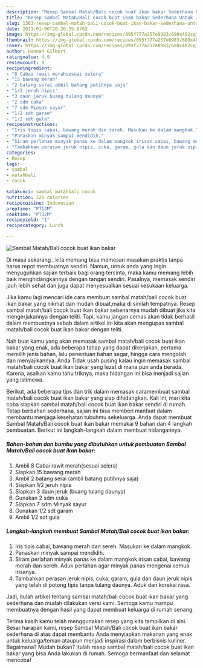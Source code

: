 ```yaml
---
description: "Resep Sambal Matah/Bali cocok buat ikan bakar Sederhana Untuk Jualan"
title: "Resep Sambal Matah/Bali cocok buat ikan bakar Sederhana Untuk Jualan"
slug: 1363-resep-sambal-matah-bali-cocok-buat-ikan-bakar-sederhana-untuk-jualan
date: 2021-01-06T20:26:35.876Z
image: https://img-global.cpcdn.com/recipes/895f777a257e8983/680x482cq70/sambal-matahbali-cocok-buat-ikan-bakar-foto-resep-utama.jpg
thumbnail: https://img-global.cpcdn.com/recipes/895f777a257e8983/680x482cq70/sambal-matahbali-cocok-buat-ikan-bakar-foto-resep-utama.jpg
cover: https://img-global.cpcdn.com/recipes/895f777a257e8983/680x482cq70/sambal-matahbali-cocok-buat-ikan-bakar-foto-resep-utama.jpg
author: Hannah Gilbert
ratingvalue: 4.9
reviewcount: 9
recipeingredient:
- "8 Cabai rawit merahsesuai selera"
- "15 bawang merah"
- "2 batang serai ambil batang putihnya saja"
- "1/2 jeruh nipis"
- "3 daun jeruk buang tulang daunya"
- "2 sdm cuka"
- "7 sdm Minyak sayur"
- "1/2 sdt garam"
- "1/2 sdt gula"
recipeinstructions:
- "Iris tipis cabai, bawang merah dan sereh. Masukan ke dalam mangkok."
- "Panaskan minyak sampai mendidih."
- "Siram perlahan minyak panas ke dalam mangkok irisan cabai, bawang merah dan sereh. Aduk perlahan agar minyak panas mengenai semua irisanya."
- "Tambahkan perasan jeruk nipis, cuka, garam, gula dan daun jeruk nipis yang telah di potong tipis tanpa tulang daunya. Aduk dan koreksi rasa."
categories:
- Resep
tags:
- sambal
- matahbali
- cocok

katakunci: sambal matahbali cocok 
nutrition: 226 calories
recipecuisine: Indonesian
preptime: "PT13M"
cooktime: "PT32M"
recipeyield: "1"
recipecategory: Lunch

---
```



![Sambal Matah/Bali cocok buat ikan bakar](https://img-global.cpcdn.com/recipes/895f777a257e8983/680x482cq70/sambal-matahbali-cocok-buat-ikan-bakar-foto-resep-utama.jpg)

Di masa  sekarang , kita memang bisa memesan masakan praktis tanpa harus repot membuatnya sendiri. Namun, untuk anda yang ingin menyuguhkan sajian terbaik bagi orang tercinta, maka kamu memang lebih baik menghidangkannya dengan tangan sendiri. Pasalnya, memasak sendiri jauh lebih sehat dan juga dapat menyesuaikan sesuai kesukaan keluarga.

Jika kamu lagi mencari ide cara membuat sambal matah/bali cocok buat ikan bakar yang nikmat dan mudah dibuat,maka di sinilah tempatnya. Resep sambal matah/bali cocok buat ikan bakar  sebenarnya mudah dibuat jika kita mengerjakannya dengan teliti. Tapi, kamu jangan cemas akan tidak berhasil dalam membuatnya 
sebab dalam artikel ini kita akan mengupas sambal matah/bali cocok buat ikan bakar dengan teliti.  



Nah buat kamu yang akan memasak sambal matah/bali cocok buat ikan bakar yang enak, ada beberapa tahap yang dapat dikerjakan, pertama memilih jenis bahan, lalu penentuan bahan segar, hingga cara mengolah dan menyajikannya. Anda Tidak usah pusing kalau ingin memasak sambal matah/bali cocok buat ikan bakar yang lezat di mana pun anda berada. Karena, asalkan kamu  tahu triknya, maka hidangan ini bisa menjadi sajian yang istimewa.

Berikut, ada beberapa tips dan trik dalam memasak caramembuat sambal matah/bali cocok buat ikan bakar yang siap dihidangkan. Kali ini, mari kita coba siapkan sambal matah/bali cocok buat ikan bakar sendiri di rumah. Tetap berbahan sederhana, sajian ini bisa memberi manfaat dalam membantu menjaga kesehatan tubuhmu sekeluarga. Anda dapat membuat Sambal Matah/Bali cocok buat ikan bakar memakai 9 bahan dan 4 langkah pembuatan. Berikut ini langkah-langkah dalam membuat hidangannya.

<!--inarticleads1-->

##### Bahan-bahan dan bumbu yang dibutuhkan untuk pembuatan Sambal Matah/Bali cocok buat ikan bakar:

1. Ambil 8 Cabai rawit merah(sesuai selera)
1. Siapkan 15 bawang merah
1. Ambil 2 batang serai (ambil batang putihnya saja)
1. Siapkan 1/2 jeruh nipis
1. Siapkan 3 daun jeruk (buang tulang daunya)
1. Gunakan 2 sdm cuka
1. Siapkan 7 sdm Minyak sayur
1. Gunakan 1/2 sdt garam
1. Ambil 1/2 sdt gula




<!--inarticleads2-->

##### Langkah-langkah membuat Sambal Matah/Bali cocok buat ikan bakar:

1. Iris tipis cabai, bawang merah dan sereh. Masukan ke dalam mangkok.
1. Panaskan minyak sampai mendidih.
1. Siram perlahan minyak panas ke dalam mangkok irisan cabai, bawang merah dan sereh. Aduk perlahan agar minyak panas mengenai semua irisanya.
1. Tambahkan perasan jeruk nipis, cuka, garam, gula dan daun jeruk nipis yang telah di potong tipis tanpa tulang daunya. Aduk dan koreksi rasa.




Jadi, itulah artikel tentang  sambal matah/bali cocok buat ikan bakar  yang sederhana dan mudah dilakukan versi kami. Semoga kamu mampu membuatnya dengan hasil yang dapat membuat keluarga di rumah senang. 

Terima kasih kamu telah menggunakan resep yang kita tampilkan di sini. Besar harapan kami, resep  Sambal Matah/Bali cocok buat ikan bakar sederhana di atas dapat membantu Anda menyiapkan makanan yang enak untuk keluarga/teman ataupun menjadi inspirasi dalam berbisnis kuliner. Bagaimana? Mudah bukan? Itulah resep sambal matah/bali cocok buat ikan bakar yang bisa Anda lakukan di rumah. Semoga bermanfaat dan selamat mencoba!


